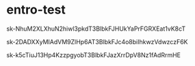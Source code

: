 # entro-test

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




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




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
